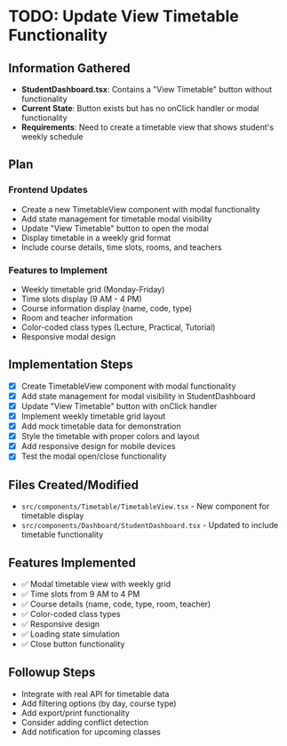 # TODO: Update View Timetable Functionality

## Information Gathered
- **StudentDashboard.tsx**: Contains a "View Timetable" button without functionality
- **Current State**: Button exists but has no onClick handler or modal functionality
- **Requirements**: Need to create a timetable view that shows student's weekly schedule

## Plan
### Frontend Updates
- Create a new TimetableView component with modal functionality
- Add state management for timetable modal visibility
- Update "View Timetable" button to open the modal
- Display timetable in a weekly grid format
- Include course details, time slots, rooms, and teachers

### Features to Implement
- Weekly timetable grid (Monday-Friday)
- Time slots display (9 AM - 4 PM)
- Course information display (name, code, type)
- Room and teacher information
- Color-coded class types (Lecture, Practical, Tutorial)
- Responsive modal design

## Implementation Steps
- [x] Create TimetableView component with modal functionality
- [x] Add state management for modal visibility in StudentDashboard
- [x] Update "View Timetable" button with onClick handler
- [x] Implement weekly timetable grid layout
- [x] Add mock timetable data for demonstration
- [x] Style the timetable with proper colors and layout
- [x] Add responsive design for mobile devices
- [x] Test the modal open/close functionality

## Files Created/Modified
- `src/components/Timetable/TimetableView.tsx` - New component for timetable display
- `src/components/Dashboard/StudentDashboard.tsx` - Updated to include timetable functionality

## Features Implemented
- ✅ Modal timetable view with weekly grid
- ✅ Time slots from 9 AM to 4 PM
- ✅ Course details (name, code, type, room, teacher)
- ✅ Color-coded class types
- ✅ Responsive design
- ✅ Loading state simulation
- ✅ Close button functionality

## Followup Steps
- Integrate with real API for timetable data
- Add filtering options (by day, course type)
- Add export/print functionality
- Consider adding conflict detection
- Add notification for upcoming classes
